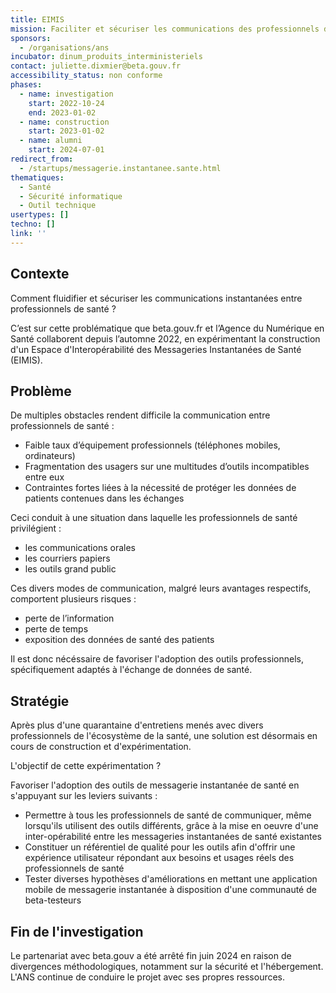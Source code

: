 ```yaml
---
title: EIMIS
mission: Faciliter et sécuriser les communications des professionnels de santé
sponsors:
  - /organisations/ans
incubator: dinum_produits_interministeriels
contact: juliette.dixmier@beta.gouv.fr
accessibility_status: non conforme
phases:
  - name: investigation
    start: 2022-10-24
    end: 2023-01-02
  - name: construction
    start: 2023-01-02
  - name: alumni
    start: 2024-07-01
redirect_from:
  - /startups/messagerie.instantanee.sante.html
thematiques:
  - Santé
  - Sécurité informatique
  - Outil technique
usertypes: []
techno: []
link: ''
---
```

## Contexte

Comment fluidifier et sécuriser les communications instantanées entre professionnels de santé ?

C’est sur cette problématique que beta.gouv.fr et l’Agence du Numérique en Santé collaborent depuis l’automne 2022, en expérimentant la construction d'un Espace d'Interopérabilité des Messageries Instantanées de Santé (EIMIS).


## Problème

De multiples obstacles rendent difficile la communication entre professionnels de santé :

* Faible taux d’équipement professionnels (téléphones mobiles, ordinateurs)
* Fragmentation des usagers sur une multitudes d’outils incompatibles entre eux
* Contraintes fortes liées à la nécessité de protéger les données de patients contenues dans les échanges

Ceci conduit à une situation dans laquelle les professionnels de santé privilégient :

* les communications orales
* les courriers papiers
* les outils grand public

Ces divers modes de communication, malgré leurs avantages respectifs, comportent plusieurs risques :

* perte de l’information
* perte de temps
* exposition des données de santé des patients

Il est donc nécéssaire de favoriser l'adoption des outils professionnels, spécifiquement adaptés à l'échange de données de santé. 

## Stratégie

Après plus d'une quarantaine d'entretiens menés avec divers professionnels de l'écosystème de la santé, une solution est désormais en cours de construction et d'expérimentation.

L'objectif de cette expérimentation ? 

Favoriser l'adoption des outils de messagerie instantanée de santé en s'appuyant sur les leviers suivants :

- Permettre à tous les professionnels de santé de communiquer, même lorsqu'ils utilisent des outils différents, grâce à la mise en oeuvre d'une inter-opérabilité entre les messageries instantanées de santé existantes
- Constituer un référentiel de qualité pour les outils afin d'offrir une expérience utilisateur répondant aux besoins et usages réels des professionnels de santé
- Tester diverses hypothèses d'améliorations en mettant une application mobile de messagerie instantanée à disposition d'une communauté de beta-testeurs

## Fin de l'investigation
Le partenariat avec beta.gouv a été arrêté fin juin 2024 en raison de divergences méthodologiques, notamment sur la sécurité et l'hébergement. L'ANS continue de conduire le projet avec ses propres ressources.